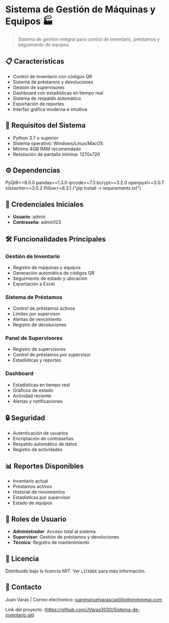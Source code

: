 # Sistema de Gestión de Máquinas y Equipos 🏭
> Sistema de gestión integral para control de inventario, préstamos y seguimiento de equipos.

## 📋 Características

- Control de inventario con códigos QR
- Sistema de préstamos y devoluciones
- Gestión de supervisores
- Dashboard con estadísticas en tiempo real
- Sistema de respaldo automático
- Exportación de reportes
- Interfaz gráfica moderna e intuitiva

## 🔧 Requisitos del Sistema

- Python 3.7 o superior
- Sistema operativo: Windows/Linux/MacOS
- Mínimo 4GB RAM recomendado
- Resolución de pantalla mínima: 1270x720

## ⚙️ Dependencias

PyQt6>=6.0.0
pandas>=1.3.0
qrcode>=7.3
bcrypt>=3.2.0
openpyxl>=3.0.7
xlsxwriter>=3.0.2
Pillow>=8.3.1
 ("pip install -r requirements.txt")
## 🔑 Credenciales Iniciales

- **Usuario**: admin
- **Contraseña**: admin123

## 🛠️ Funcionalidades Principales

### Gestión de Inventario
- Registro de máquinas y equipos
- Generación automática de códigos QR
- Seguimiento de estado y ubicación
- Exportación a Excel

### Sistema de Préstamos
- Control de préstamos activos
- Límites por supervisor
- Alertas de vencimiento
- Registro de devoluciones

### Panel de Supervisores
- Registro de supervisores
- Control de préstamos por supervisor
- Estadísticas y reportes

### Dashboard
- Estadísticas en tiempo real
- Gráficos de estado
- Actividad reciente
- Alertas y notificaciones

## 🔒 Seguridad

- Autenticación de usuarios
- Encriptación de contraseñas
- Respaldo automático de datos
- Registro de actividades

## 📊 Reportes Disponibles

- Inventario actual
- Préstamos activos
- Historial de movimientos
- Estadísticas por supervisor
- Estado de equipos

## 👥 Roles de Usuario

- **Administrador**: Acceso total al sistema
- **Supervisor**: Gestión de préstamos y devoluciones
- **Técnico**: Registro de mantenimiento


## 📝 Licencia

Distribuido bajo la licencia MIT. Ver `LICENSE` para más información.

## 📧 Contacto

Juan Varas | Correo electronico: juanmanuelvarascastillo@protonmai.com

Link del proyecto: (https://github.com/JVaras3030/Sistema-de-inventario.git)










